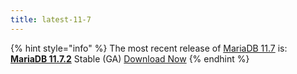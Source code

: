 ```yaml
---
title: latest-11-7
---
```


{% hint style="info" %}
The most recent release of [MariaDB 11.7](../../community-server/old-releases/mariadb-11-7-rolling-releases/what-is-mariadb-117.md) is: [**MariaDB 11.7.2**](../../community-server/old-releases/mariadb-11-7-rolling-releases/mariadb-11-7-2-release-notes.md) Stable (GA) <a href="https://downloads.mariadb.org/mariadb/11.7.2/" class="button primary">Download Now</a>
{% endhint %}
